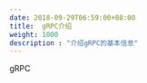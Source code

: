 ```yaml
---
date: 2018-09-29T06:59:00+08:00
title:  gRPC介绍
weight: 1000
description : "介绍gRPC的基本信息"
---
```


gRPC